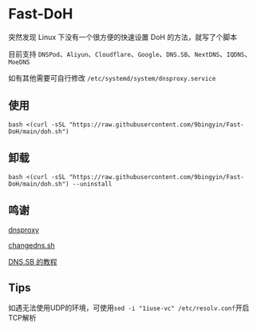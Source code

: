# Fast-DoH

突然发现 Linux 下没有一个很方便的快速设置 DoH 的方法，就写了个脚本

目前支持 `DNSPod`、`Aliyun`、`Cloudflare`、`Google`、`DNS.SB`、`NextDNS`、`IQDNS`、`MoeDNS`

如有其他需要可自行修改 `/etc/systemd/system/dnsproxy.service`

## 使用

```
bash <(curl -sSL "https://raw.githubusercontent.com/9bingyin/Fast-DoH/main/doh.sh")
```

## 卸载

```
bash <(curl -sSL "https://raw.githubusercontent.com/9bingyin/Fast-DoH/main/doh.sh") --uninstall
```

## 鸣谢

[dnsproxy](https://github.com/AdguardTeam/dnsproxy)

[changedns.sh](https://github.com/ernisn/changedns.sh)

[DNS.SB 的教程](https://dns.sb/doh/linux)

## Tips

如遇无法使用UDP的环境，可使用`sed -i "1iuse-vc" /etc/resolv.conf`开启TCP解析
